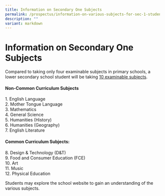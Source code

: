 ```yaml
---
title: Information on Secondary One Subjects
permalink: /prospectus/information-on-various-subjects-for-sec-1-students/
description: ""
variant: markdown
---
```

Information on Secondary One Subjects
==================================================

Compared to taking only four examinable subjects in primary schools, a lower secondary school student will be taking&nbsp;<u>10 examinable subjects</u>.  
  

#### **Non-Common Curriculum Subjects**

1\.  English Language
<br>2\.  Mother Tongue Language 
<br>3\.  Mathematics
<br>    4\.  General Science
<br>  5\.  Humanities (History)
<br>  6\.  Humanities (Geography)
<br>  7\.  English Literature  

#### **Common Curriculum Subjects:**

8\. Design &amp; Technology (D&amp;T) 
<br>9\. Food and Consumer Education (FCE)
<br>10\. Art
<br>11\. Music
<br>12\. Physical Education
  
Students may explore the school website to gain an understanding of the various subjects.